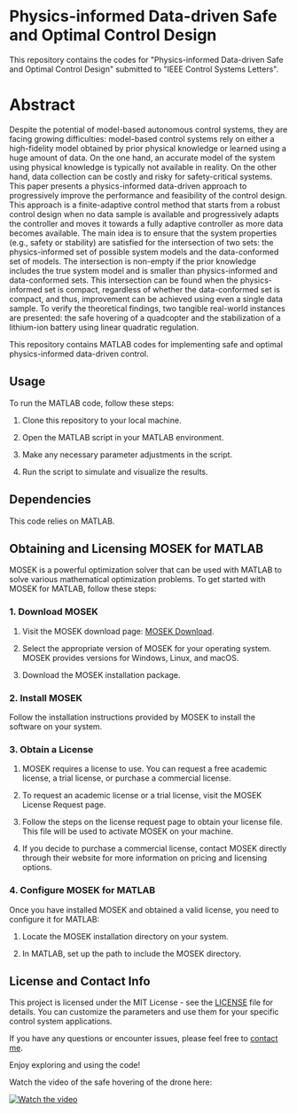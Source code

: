 # Physics-informed Data-driven Safe and Optimal Control Design
This repository contains the codes for "Physics-informed Data-driven Safe and Optimal Control Design" submitted to "IEEE Control Systems Letters".
# Abstract
Despite the potential of model-based autonomous control systems, they are facing growing difficulties: model-based control systems rely on either a high-fidelity model obtained by prior physical knowledge or learned using a huge amount of data. On the one hand, an accurate model of the system using physical knowledge is typically not available in reality. On the other hand,  data collection can be costly and risky for safety-critical systems. This paper presents a physics-informed data-driven approach to progressively improve the performance and feasibility of the control design. This approach is a finite-adaptive control method that starts from a robust control design when no data sample is available and progressively adapts the controller and moves it towards a fully adaptive controller as more data becomes available. The main idea is to ensure that the system properties (e.g., safety or stability) are satisfied for the intersection of two sets: the physics-informed set of possible system models and the data-conformed set of models. The intersection is non-empty if the prior knowledge includes the true system model and is smaller than physics-informed and data-conformed sets. This intersection can be found when the physics-informed set is compact, regardless of whether the data-conformed set is compact, and thus, improvement can be achieved using even a single data sample. To verify the theoretical findings, two tangible real-world instances are presented: the safe hovering of a quadcopter and the stabilization of a lithium-ion battery using linear quadratic regulation.


This repository contains MATLAB codes for implementing safe and optimal physics-informed data-driven control.

## Usage

To run the MATLAB code, follow these steps:

1. Clone this repository to your local machine.

2. Open the MATLAB script in your MATLAB environment.

3. Make any necessary parameter adjustments in the script.

4. Run the script to simulate and visualize the results.

## Dependencies

This code relies on MATLAB.

## Obtaining and Licensing MOSEK for MATLAB

MOSEK is a powerful optimization solver that can be used with MATLAB to solve various mathematical optimization problems. To get started with MOSEK for MATLAB, follow these steps:

### 1. Download MOSEK

1. Visit the MOSEK download page: [MOSEK Download](https://www.mosek.com/downloads/).

2. Select the appropriate version of MOSEK for your operating system. MOSEK provides versions for Windows, Linux, and macOS.

3. Download the MOSEK installation package.

### 2. Install MOSEK

Follow the installation instructions provided by MOSEK to install the software on your system.

### 3. Obtain a License

1. MOSEK requires a license to use. You can request a free academic license, a trial license, or purchase a commercial license.

2. To request an academic license or a trial license, visit the MOSEK License Request page.

3. Follow the steps on the license request page to obtain your license file. This file will be used to activate MOSEK on your machine.

4. If you decide to purchase a commercial license, contact MOSEK directly through their website for more information on pricing and licensing options.

### 4. Configure MOSEK for MATLAB

Once you have installed MOSEK and obtained a valid license, you need to configure it for MATLAB:

1. Locate the MOSEK installation directory on your system.

2. In MATLAB, set up the path to include the MOSEK directory. 


## License and Contact Info

This project is licensed under the MIT License - see the [LICENSE](LICENSE) file for details. You can customize the parameters and use them for your specific control system applications.

If you have any questions or encounter issues, please feel free to [contact me](mailto:niknejad@msu.edu).

Enjoy exploring and using the code!



Watch the video of the safe hovering of the drone here:

[![Watch the video](https://img.youtube.com/vi/LdfYQQp4STU/maxresdefault.jpg)](https://www.youtube.com/watch?v=LdfYQQp4STU)



